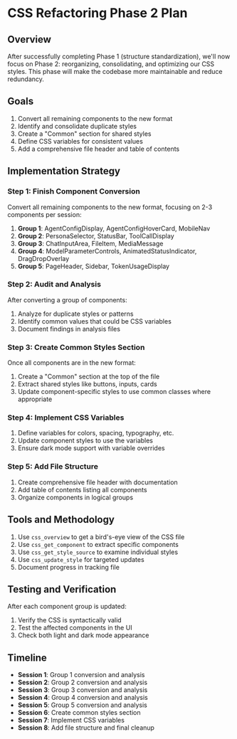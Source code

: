 # CSS Refactoring Phase 2 Plan

## Overview

After successfully completing Phase 1 (structure standardization), we'll now focus on Phase 2: reorganizing, consolidating, and optimizing our CSS styles. This phase will make the codebase more maintainable and reduce redundancy.

## Goals

1. Convert all remaining components to the new format
2. Identify and consolidate duplicate styles
3. Create a "Common" section for shared styles
4. Define CSS variables for consistent values
5. Add a comprehensive file header and table of contents

## Implementation Strategy

### Step 1: Finish Component Conversion

Convert all remaining components to the new format, focusing on 2-3 components per session:

1. **Group 1**: AgentConfigDisplay, AgentConfigHoverCard, MobileNav
2. **Group 2**: PersonaSelector, StatusBar, ToolCallDisplay
3. **Group 3**: ChatInputArea, FileItem, MediaMessage
4. **Group 4**: ModelParameterControls, AnimatedStatusIndicator, DragDropOverlay
5. **Group 5**: PageHeader, Sidebar, TokenUsageDisplay

### Step 2: Audit and Analysis

After converting a group of components:

1. Analyze for duplicate styles or patterns
2. Identify common values that could be CSS variables
3. Document findings in analysis files

### Step 3: Create Common Styles Section

Once all components are in the new format:

1. Create a "Common" section at the top of the file
2. Extract shared styles like buttons, inputs, cards
3. Update component-specific styles to use common classes where appropriate

### Step 4: Implement CSS Variables

1. Define variables for colors, spacing, typography, etc.
2. Update component styles to use the variables
3. Ensure dark mode support with variable overrides

### Step 5: Add File Structure

1. Create comprehensive file header with documentation
2. Add table of contents listing all components
3. Organize components in logical groups

## Tools and Methodology

1. Use `css_overview` to get a bird's-eye view of the CSS file
2. Use `css_get_component` to extract specific components
3. Use `css_get_style_source` to examine individual styles
4. Use `css_update_style` for targeted updates
5. Document progress in tracking file

## Testing and Verification

After each component group is updated:

1. Verify the CSS is syntactically valid
2. Test the affected components in the UI
3. Check both light and dark mode appearance

## Timeline

- **Session 1**: Group 1 conversion and analysis
- **Session 2**: Group 2 conversion and analysis
- **Session 3**: Group 3 conversion and analysis
- **Session 4**: Group 4 conversion and analysis
- **Session 5**: Group 5 conversion and analysis
- **Session 6**: Create common styles section
- **Session 7**: Implement CSS variables
- **Session 8**: Add file structure and final cleanup
